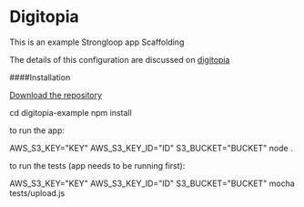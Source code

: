 # Digitopia

This is an example Strongloop app Scaffolding

The details of this configuration are discussed on [digitopia](http://blog.digitopia.com/)

####Installation

[Download the repository](https://github.com/mediapolis/digitopia-example/archive/master.zip)

cd digitopia-example
npm install

to run the app:

AWS_S3_KEY="KEY" AWS_S3_KEY_ID="ID" S3_BUCKET="BUCKET" node .

to run the tests (app needs to be running first):

AWS_S3_KEY="KEY" AWS_S3_KEY_ID="ID" S3_BUCKET="BUCKET" mocha tests/upload.js

